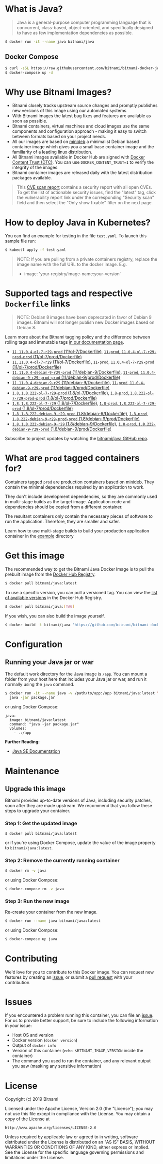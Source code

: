 # What is Java?

> Java is a general-purpose computer programming language that is concurrent, class-based, object-oriented, and specifically designed to have as few implementation dependencies as possible.

```bash
$ docker run -it --name java bitnami/java
```

## Docker Compose

```bash
$ curl -sSL https://raw.githubusercontent.com/bitnami/bitnami-docker-java/master/docker-compose.yml > docker-compose.yml
$ docker-compose up -d
```

# Why use Bitnami Images?

* Bitnami closely tracks upstream source changes and promptly publishes new versions of this image using our automated systems.
* With Bitnami images the latest bug fixes and features are available as soon as possible.
* Bitnami containers, virtual machines and cloud images use the same components and configuration approach - making it easy to switch between formats based on your project needs.
* All our images are based on [minideb](https://github.com/bitnami/minideb) a minimalist Debian based container image which gives you a small base container image and the familiarity of a leading linux distribution.
* All Bitnami images available in Docker Hub are signed with [Docker Content Trust (DTC)](https://docs.docker.com/engine/security/trust/content_trust/). You can use `DOCKER_CONTENT_TRUST=1` to verify the integrity of the images.
* Bitnami container images are released daily with the latest distribution packages available.


> This [CVE scan report](https://quay.io/repository/bitnami/java?tab=tags) contains a security report with all open CVEs. To get the list of actionable security issues, find the "latest" tag, click the vulnerability report link under the corresponding "Security scan" field and then select the "Only show fixable" filter on the next page.

# How to deploy Java in Kubernetes?

You can find an example for testing in the file `test.yaml`. To launch this sample file run:

```bash
$ kubectl apply -f test.yaml
```

> NOTE: If you are pulling from a private containers registry, replace the image name with the full URL to the docker image. E.g.
>
> - image: 'your-registry/image-name:your-version'

# Supported tags and respective `Dockerfile` links

> NOTE: Debian 8 images have been deprecated in favor of Debian 9 images. Bitnami will not longer publish new Docker images based on Debian 8.

Learn more about the Bitnami tagging policy and the difference between rolling tags and immutable tags [in our documentation page](https://docs.bitnami.com/containers/how-to/understand-rolling-tags-containers/).


- [`11`, `11.0.4-ol-7-r29-prod` (11/ol-7/Dockerfile)](https://github.com/bitnami/bitnami-docker-java/blob/11.0.4-ol-7-r29-prod/11/ol-7/Dockerfile), [`11-prod`, `11.0.4-ol-7-r29-prod-prod` (11/ol-7/prod/Dockerfile)](https://github.com/bitnami/bitnami-docker-java/blob/11.0.4-ol-7-r29-prod/11/ol-7/prod/Dockerfile)
- [`11`, `11.0.4-ol-7-r29` (11/ol-7/Dockerfile)](https://github.com/bitnami/bitnami-docker-java/blob/11.0.4-ol-7-r29/11/ol-7/Dockerfile), [`11-prod`, `11.0.4-ol-7-r29-prod` (11/ol-7/prod/Dockerfile)](https://github.com/bitnami/bitnami-docker-java/blob/11.0.4-ol-7-r29/11/ol-7/prod/Dockerfile)
- [`11`, `11.0.4-debian-9-r29-prod` (11/debian-9/Dockerfile)](https://github.com/bitnami/bitnami-docker-java/blob/11.0.4-debian-9-r29-prod/11/debian-9/Dockerfile), [`11-prod`, `11.0.4-debian-9-r29-prod-prod` (11/debian-9/prod/Dockerfile)](https://github.com/bitnami/bitnami-docker-java/blob/11.0.4-debian-9-r29-prod/11/debian-9/prod/Dockerfile)
- [`11`, `11.0.4-debian-9-r29` (11/debian-9/Dockerfile)](https://github.com/bitnami/bitnami-docker-java/blob/11.0.4-debian-9-r29/11/debian-9/Dockerfile), [`11-prod`, `11.0.4-debian-9-r29-prod` (11/debian-9/prod/Dockerfile)](https://github.com/bitnami/bitnami-docker-java/blob/11.0.4-debian-9-r29/11/debian-9/prod/Dockerfile)
- [`1.8`, `1.8.222-ol-7-r29-prod` (1.8/ol-7/Dockerfile)](https://github.com/bitnami/bitnami-docker-java/blob/1.8.222-ol-7-r29-prod/1.8/ol-7/Dockerfile), [`1.8-prod`, `1.8.222-ol-7-r29-prod-prod` (1.8/ol-7/prod/Dockerfile)](https://github.com/bitnami/bitnami-docker-java/blob/1.8.222-ol-7-r29-prod/1.8/ol-7/prod/Dockerfile)
- [`1.8`, `1.8.222-ol-7-r29` (1.8/ol-7/Dockerfile)](https://github.com/bitnami/bitnami-docker-java/blob/1.8.222-ol-7-r29/1.8/ol-7/Dockerfile), [`1.8-prod`, `1.8.222-ol-7-r29-prod` (1.8/ol-7/prod/Dockerfile)](https://github.com/bitnami/bitnami-docker-java/blob/1.8.222-ol-7-r29/1.8/ol-7/prod/Dockerfile)
- [`1.8`, `1.8.222-debian-9-r29-prod` (1.8/debian-9/Dockerfile)](https://github.com/bitnami/bitnami-docker-java/blob/1.8.222-debian-9-r29-prod/1.8/debian-9/Dockerfile), [`1.8-prod`, `1.8.222-debian-9-r29-prod-prod` (1.8/debian-9/prod/Dockerfile)](https://github.com/bitnami/bitnami-docker-java/blob/1.8.222-debian-9-r29-prod/1.8/debian-9/prod/Dockerfile)
- [`1.8`, `1.8.222-debian-9-r29` (1.8/debian-9/Dockerfile)](https://github.com/bitnami/bitnami-docker-java/blob/1.8.222-debian-9-r29/1.8/debian-9/Dockerfile), [`1.8-prod`, `1.8.222-debian-9-r29-prod` (1.8/debian-9/prod/Dockerfile)](https://github.com/bitnami/bitnami-docker-java/blob/1.8.222-debian-9-r29/1.8/debian-9/prod/Dockerfile)

Subscribe to project updates by watching the [bitnami/java GitHub repo](https://github.com/bitnami/bitnami-docker-java).

# What are `prod` tagged containers for?

Containers tagged `prod` are production containers based on [minideb](https://github.com/bitnami/minideb). They contain the minimal dependencies required by an application to work.

They don't include development dependencies, so they are commonly used in multi-stage builds as the target image. Application code and dependencies should be copied from a different container.

The resultant containers only contain the necessary pieces of software to run the application. Therefore, they are smaller and safer.

Learn how to use multi-stage builds to build your production application container in the [example](/example) directory

# Get this image

The recommended way to get the Bitnami Java Docker Image is to pull the prebuilt image from the [Docker Hub Registry](https://hub.docker.com/r/bitnami/java).

```bash
$ docker pull bitnami/java:latest
```

To use a specific version, you can pull a versioned tag. You can view the [list of available versions](https://hub.docker.com/r/bitnami/java/tags/) in the Docker Hub Registry.

```bash
$ docker pull bitnami/java:[TAG]
```

If you wish, you can also build the image yourself.

```bash
$ docker build -t bitnami/java 'https://github.com/bitnami/bitnami-docker-java.git#master:1.8/debian-9'
```

# Configuration

## Running your Java jar or war

The default work directory for the Java image is `/app`. You can mount a folder from your host here that includes your Java jar or war, and run it normally using the `java` command.

```bash
$ docker run -it --name java -v /path/to/app:/app bitnami/java:latest \
  java -jar package.jar
```

or using Docker Compose:

```
java:
  image: bitnami/java:latest
  command: "java -jar package.jar"
  volumes:
    - .:/app
```

**Further Reading:**

  - [Java SE Documentation](https://docs.oracle.com/javase/8/docs/api/)

# Maintenance

## Upgrade this image

Bitnami provides up-to-date versions of Java, including security patches, soon after they are made upstream. We recommend that you follow these steps to upgrade your container.

### Step 1: Get the updated image

```bash
$ docker pull bitnami/java:latest
```

or if you're using Docker Compose, update the value of the image property to `bitnami/java:latest`.

### Step 2: Remove the currently running container

```bash
$ docker rm -v java
```

or using Docker Compose:

```bash
$ docker-compose rm -v java
```

### Step 3: Run the new image

Re-create your container from the new image.

```bash
$ docker run --name java bitnami/java:latest
```

or using Docker Compose:

```bash
$ docker-compose up java
```

# Contributing

We'd love for you to contribute to this Docker image. You can request new features by creating an [issue](https://github.com/bitnami/bitnami-docker-java/issues), or submit a [pull request](https://github.com/bitnami/bitnami-docker-java/pulls) with your contribution.

# Issues

If you encountered a problem running this container, you can file an [issue](https://github.com/bitnami/bitnami-docker-java/issues). For us to provide better support, be sure to include the following information in your issue:

- Host OS and version
- Docker version (`docker version`)
- Output of `docker info`
- Version of this container (`echo $BITNAMI_IMAGE_VERSION` inside the container)
- The command you used to run the container, and any relevant output you saw (masking any sensitive
information)

# License

Copyright (c) 2019 Bitnami

Licensed under the Apache License, Version 2.0 (the "License");
you may not use this file except in compliance with the License.
You may obtain a copy of the License at

    http://www.apache.org/licenses/LICENSE-2.0

Unless required by applicable law or agreed to in writing, software
distributed under the License is distributed on an "AS IS" BASIS,
WITHOUT WARRANTIES OR CONDITIONS OF ANY KIND, either express or implied.
See the License for the specific language governing permissions and
limitations under the License.
